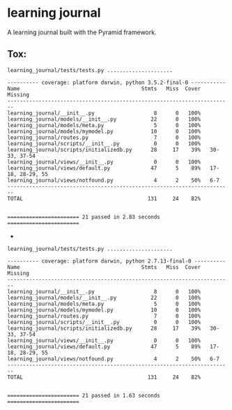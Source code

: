 # learning journal

A learning journal built with the Pyramid framework.

## Tox:

    learning_journal/tests/tests.py .....................

    ---------- coverage: platform darwin, python 3.5.2-final-0 -----------
    Name                                       Stmts   Miss  Cover   Missing
    ------------------------------------------------------------------------
    learning_journal/__init__.py                   8      0   100%
    learning_journal/models/__init__.py           22      0   100%
    learning_journal/models/meta.py                5      0   100%
    learning_journal/models/mymodel.py            10      0   100%
    learning_journal/routes.py                     7      0   100%
    learning_journal/scripts/__init__.py           0      0   100%
    learning_journal/scripts/initializedb.py      28     17    39%   30-33, 37-54
    learning_journal/views/__init__.py             0      0   100%
    learning_journal/views/default.py             47      5    89%   17-18, 28-29, 55
    learning_journal/views/notfound.py             4      2    50%   6-7
    ------------------------------------------------------------------------
    TOTAL                                        131     24    82%


    ======================= 21 passed in 2.83 seconds =======================


  
-

    learning_journal/tests/tests.py .....................

    ---------- coverage: platform darwin, python 2.7.13-final-0 ----------
    Name                                       Stmts   Miss  Cover   Missing
    ------------------------------------------------------------------------
    learning_journal/__init__.py                   8      0   100%
    learning_journal/models/__init__.py           22      0   100%
    learning_journal/models/meta.py                5      0   100%
    learning_journal/models/mymodel.py            10      0   100%
    learning_journal/routes.py                     7      0   100%
    learning_journal/scripts/__init__.py           0      0   100%
    learning_journal/scripts/initializedb.py      28     17    39%   30-33, 37-54
    learning_journal/views/__init__.py             0      0   100%
    learning_journal/views/default.py             47      5    89%   17-18, 28-29, 55
    learning_journal/views/notfound.py             4      2    50%   6-7
    ------------------------------------------------------------------------
    TOTAL                                        131     24    82%


    ======================= 21 passed in 1.63 seconds =======================

